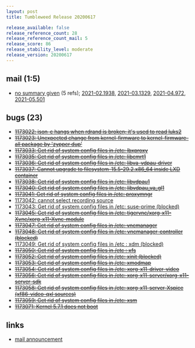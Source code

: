 ```yaml
---
layout: post
title: Tumbleweed Release 20200617

release_available: false
release_reference_count: 28
release_reference_count_mail: 5
release_score: 86
release_stability_level: moderate
release_version: 20200617
---
```


## mail (1:5)

- [no summary given](https://github.com/boombatower/tumbleweed-review/issues/10) (5 refs); [2021-02.1938](https://github.com/boombatower/tumbleweed-review/issues/10), [2021-03.1329](https://github.com/boombatower/tumbleweed-review/issues/10), [2021-04.972](https://github.com/boombatower/tumbleweed-review/issues/10), [2021-05.501](https://github.com/boombatower/tumbleweed-review/issues/10)

## bugs (23)

<!--more-->

- ~~[1173022: json-c hangs when rdrand is broken; it's used to read luks2](https://bugzilla.opensuse.org/show_bug.cgi?id=1173022)~~
- ~~[1173023: Unexpected change from kernel-firmware to kernel-firmware-all package by 'zypper dup'](https://bugzilla.opensuse.org/show_bug.cgi?id=1173023)~~
- ~~[1173033: Get rid of system config files in /etc: lbxproxy](https://bugzilla.opensuse.org/show_bug.cgi?id=1173033)~~
- ~~[1173035: Get rid of system config files in /etc: libcmrt1](https://bugzilla.opensuse.org/show_bug.cgi?id=1173035)~~
- ~~[1173036: Get rid of system config files in /etc: libva-vdpau-driver](https://bugzilla.opensuse.org/show_bug.cgi?id=1173036)~~
- ~~[1173037: Cannot upgrade to filesystem-15.5-29.2.x86_64 inside LXD container](https://bugzilla.opensuse.org/show_bug.cgi?id=1173037)~~
- ~~[1173038: Get rid of system config files in /etc: libvdpau1](https://bugzilla.opensuse.org/show_bug.cgi?id=1173038)~~
- ~~[1173040: Get rid of system config files in /etc: libvdpau_va_gl1](https://bugzilla.opensuse.org/show_bug.cgi?id=1173040)~~
- ~~[1173041: Get rid of system config files in /etc: proxymngr](https://bugzilla.opensuse.org/show_bug.cgi?id=1173041)~~
- [1173042: cannot select recording source](https://bugzilla.opensuse.org/show_bug.cgi?id=1173042)
- [1173043: Get rid of system config files in /etc: suse-prime (blocked)](https://bugzilla.opensuse.org/show_bug.cgi?id=1173043)
- ~~[1173045: Get rid of system config files in /etc: tigervnc/xorg-x11-Xvnc/xorg-x11-Xvnc-module](https://bugzilla.opensuse.org/show_bug.cgi?id=1173045)~~
- ~~[1173047: Get rid of system config files in /etc: vncmanager](https://bugzilla.opensuse.org/show_bug.cgi?id=1173047)~~
- ~~[1173048: Get rid of system config files in /etc: vncmanager-controller (blocked)](https://bugzilla.opensuse.org/show_bug.cgi?id=1173048)~~
- [1173049: Get rid of system config files in /etc : xdm (blocked)](https://bugzilla.opensuse.org/show_bug.cgi?id=1173049)
- ~~[1173050: Get rid of system config files in /etc : xfs](https://bugzilla.opensuse.org/show_bug.cgi?id=1173050)~~
- ~~[1173052: Get rid of system config files in /etc: xinit (blocked)](https://bugzilla.opensuse.org/show_bug.cgi?id=1173052)~~
- ~~[1173053: Get rid of system config files in /etc: xmodmap](https://bugzilla.opensuse.org/show_bug.cgi?id=1173053)~~
- ~~[1173054: Get rid of system config files in /etc: xorg-x11-driver-video](https://bugzilla.opensuse.org/show_bug.cgi?id=1173054)~~
- ~~[1173056: Get rid of system config files in /etc: xorg-x11-server/xorg-x11-server-sdk](https://bugzilla.opensuse.org/show_bug.cgi?id=1173056)~~
- ~~[1173058: Get rid of system config files in /etc: xorg-x11-server-Xspice (xf86-video-qxl sources)](https://bugzilla.opensuse.org/show_bug.cgi?id=1173058)~~
- ~~[1173059: Get rid of system config files in /etc: xsm](https://bugzilla.opensuse.org/show_bug.cgi?id=1173059)~~
- ~~[1173071: Kernel 5.7.1 does not boot](https://bugzilla.opensuse.org/show_bug.cgi?id=1173071)~~



## links

- [mail announcement](https://github.com/boombatower/tumbleweed-review/issues/10)
